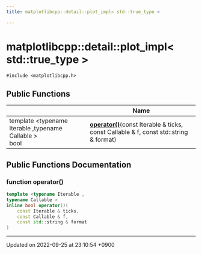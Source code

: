 ```yaml
---
title: matplotlibcpp::detail::plot_impl< std::true_type >

---
```


# matplotlibcpp::detail::plot_impl< std::true_type >






`#include <matplotlibcpp.h>`

## Public Functions

|                | Name           |
| -------------- | -------------- |
| template <typename Iterable ,typename Callable \> <br>bool | **[operator()](/cpp_robotics_core/doxybook/Classes/structmatplotlibcpp_1_1detail_1_1plot__impl_3_01std_1_1true__type_01_4/#function-operator())**(const Iterable & ticks, const Callable & f, const std::string & format) |

## Public Functions Documentation

### function operator()

```cpp
template <typename Iterable ,
typename Callable >
inline bool operator()(
    const Iterable & ticks,
    const Callable & f,
    const std::string & format
)
```


-------------------------------

Updated on 2022-09-25 at 23:10:54 +0900